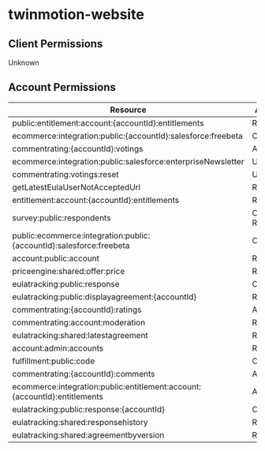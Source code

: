 # twinmotion-website


## Client Permissions
Unknown

## Account Permissions
| Resource | Action |
| - | - |
| public:entitlement:account:{accountId}:entitlements | READ |
| ecommerce:integration:public:{accountId}:salesforce:freebeta | CREATE |
| commentrating:{accountId}:votings | ALL |
| ecommerce:integration:public:salesforce:enterpriseNewsletter | UPDATE |
| commentrating:votings:reset | UPDATE |
| getLatestEulaUserNotAcceptedUrl | READ |
| entitlement:account:{accountId}:entitlements | READ |
| survey:public:respondents | CREATE READ |
| public:ecommerce:integration:public:{accountId}:salesforce:freebeta | CREATE |
| account:public:account | READ |
| priceengine:shared:offer:price | READ |
| eulatracking:public:response | CREATE |
| eulatracking:public:displayagreement:{accountId} | READ |
| commentrating:{accountId}:ratings | ALL |
| commentrating:account:moderation | READ |
| eulatracking:shared:latestagreement | READ |
| account:admin:accounts | READ |
| fulfillment:public:code | CREATE |
| commentrating:{accountId}:comments | ALL |
| ecommerce:integration:public:entitlement:account:{accountId}:entitlements | ALL |
| eulatracking:public:response:{accountId} | CREATE |
| eulatracking:shared:responsehistory | READ |
| eulatracking:shared:agreementbyversion | READ |

